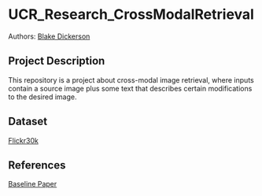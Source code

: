 # UCR_Research_CrossModalRetrieval

Authors: [Blake Dickerson](https://github.com/blake2703)

## Project Description
This repository is a project about cross-modal image retrieval, where inputs contain a source image plus some text that describes certain modifications to the desired image.

## Dataset
[Flickr30k](https://www.kaggle.com/datasets/hsankesara/flickr-image-dataset)

## References 
[Baseline Paper](https://www.cs.ucr.edu/~epapalex/papers/acmmm18.pdffbclid=IwAR2ywtlOQyzdciQ31iA3DNyL0p9bsPMTYO4msnvzt2iaa0gqCW3aJZWq344)
